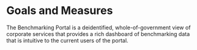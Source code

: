 # Goals and Measures

The Benchmarking Portal is a deidentified, whole-of-government view of corporate services that provides a rich dashboard of benchmarking data that is intuitive to the current users of the portal.